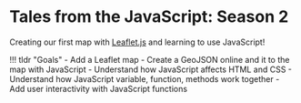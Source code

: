 # Tales from the JavaScript: Season 2

Creating our first map with [Leaflet.js](https://www.leaflet.js) and learning to use JavaScript!

!!! tldr "Goals"
    - Add a Leaflet map
    - Create a GeoJSON online and it to the map with JavaScript
    - Understand how JavaScript affects HTML and CSS
    - Understand how JavaScript variable, function, methods work together 
    - Add user interactivity with JavaScript functions